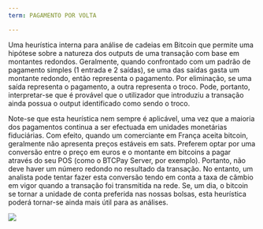 ```yaml
---
term: PAGAMENTO POR VOLTA

---
```

Uma heurística interna para análise de cadeias em Bitcoin que permite uma hipótese sobre a natureza dos outputs de uma transação com base em montantes redondos. Geralmente, quando confrontado com um padrão de pagamento simples (1 entrada e 2 saídas), se uma das saídas gasta um montante redondo, então representa o pagamento. Por eliminação, se uma saída representa o pagamento, a outra representa o troco. Pode, portanto, interpretar-se que é provável que o utilizador que introduziu a transação ainda possua o output identificado como sendo o troco.

Note-se que esta heurística nem sempre é aplicável, uma vez que a maioria dos pagamentos continua a ser efectuada em unidades monetárias fiduciárias. Com efeito, quando um comerciante em França aceita bitcoin, geralmente não apresenta preços estáveis em sats. Preferem optar por uma conversão entre o preço em euros e o montante em bitcoins a pagar através do seu POS (como o BTCPay Server, por exemplo). Portanto, não deve haver um número redondo no resultado da transação. No entanto, um analista pode tentar fazer esta conversão tendo em conta a taxa de câmbio em vigor quando a transação foi transmitida na rede. Se, um dia, o bitcoin se tornar a unidade de conta preferida nas nossas bolsas, esta heurística poderá tornar-se ainda mais útil para as análises.

![](../../dictionnaire/assets/11.webp)